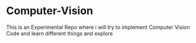 # Computer-Vision
This is an Experimental Repo where i will try to implement Computer Vision Code and learn different things and explore 
